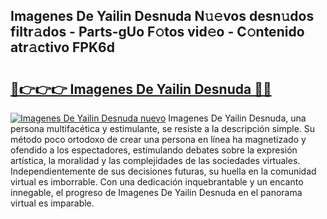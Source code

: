 ## Imagenes De Yailin Desnuda N𝚞𝚎vos desn𝚞dos filtr𝚊dos - Parts-gUo F𝚘tos vid𝚎o - C𝚘ntenido atr𝚊ctivo FPK6d

# <h2><a href="http://mbbo74g.tromn.icu/?c=Imagenes+De+Yailin+Desnuda">🔗👉👉👉 Imagenes De Yailin Desnuda 🔗🔗</a></h2>

[![Imagenes De Yailin Desnuda nuevo](https://i.imgur.com/pEAQMta.gif)](http://mbbo74g.tromn.icu/?c=Imagenes+De+Yailin+Desnuda)
Imagenes De Yailin Desnuda, una persona multifacética y estimulante, se resiste a la descripción simple. Su método poco ortodoxo de crear una persona en línea ha magnetizado y ofendido a los espectadores, estimulando debates sobre la expresión artística, la moralidad y las complejidades de las sociedades virtuales. Independientemente de sus decisiones futuras, su huella en la comunidad virtual es imborrable. Con una dedicación inquebrantable y un encanto innegable, el progreso de Imagenes De Yailin Desnuda en el panorama virtual es imparable.
